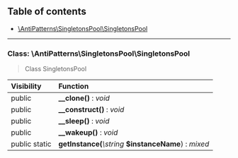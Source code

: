 ## Table of contents

- [\AntiPatterns\SingletonsPool\SingletonsPool](#class-antipatternssingletonspoolsingletonspool)

<hr />

### Class: \AntiPatterns\SingletonsPool\SingletonsPool

> Class SingletonsPool

| Visibility | Function |
|:-----------|:---------|
| public | <strong>__clone()</strong> : <em>void</em> |
| public | <strong>__construct()</strong> : <em>void</em> |
| public | <strong>__sleep()</strong> : <em>void</em> |
| public | <strong>__wakeup()</strong> : <em>void</em> |
| public static | <strong>getInstance(</strong><em>\string</em> <strong>$instanceName</strong>)</strong> : <em>mixed</em> |

